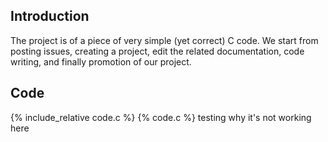 ## Introduction

The project is of a piece of very simple (yet correct) C code. We start from posting issues, creating a project, edit the related documentation, code writing, and finally promotion of our project.

## Code
{% include_relative code.c %}
{% code.c %}
testing why it's not working here
